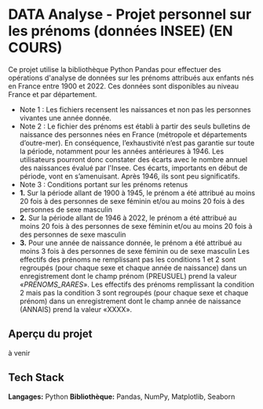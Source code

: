 # DATA Analyse - Projet personnel sur les prénoms (données INSEE) (EN COURS)

Ce projet utilise la bibliothèque Python Pandas pour effectuer des opérations d'analyse de données sur les prénoms attribués aux enfants nés en France entre 1900 et 2022. 
Ces données sont disponibles au niveau France et par département.
- Note 1 : Les fichiers recensent les naissances et non pas les personnes vivantes une année donnée.
- Note 2 : Le fichier des prénoms est établi à partir des seuls bulletins de naissance des personnes nées en France (métropole et départements d’outre-mer). En conséquence, l’exhaustivité n’est pas garantie sur toute la période, notamment pour les années antérieures à 1946. Les utilisateurs pourront donc constater des écarts avec le nombre annuel des naissances évalué par l'Insee. Ces écarts, importants en début de période, vont en s’amenuisant. Après 1946, ils sont peu significatifs.
- Note 3 : Conditions portant sur les prénoms retenus
- **1.** Sur la période allant de 1900 à 1945, le prénom a été attribué au moins 20 fois à des personnes de sexe féminin et/ou au moins 20 fois à des personnes de sexe masculin
- **2.** Sur la période allant de 1946 à 2022, le prénom a été attribué au moins 20 fois à des personnes de sexe féminin et/ou au moins 20 fois à des personnes de sexe masculin
- **3.** Pour une année de naissance donnée, le prénom a été attribué au moins 3 fois à des personnes de sexe féminin ou de sexe masculin
Les effectifs des prénoms ne remplissant pas les conditions 1 et 2 sont regroupés (pour chaque sexe et chaque année de naissance) dans un enregistrement dont le champ prénom (PREUSUEL) prend la valeur «_PRENOMS_RARES_». Les effectifs des prénoms remplissant la condition 2 mais pas la condition 3 sont regroupés (pour chaque sexe et chaque prénom) dans un enregistrement dont le champ année de naissance (ANNAIS) prend la valeur «XXXX».

## Aperçu du projet

à venir

## Tech Stack

**Langages:** Python
**Bibliothèque:** Pandas, NumPy, Matplotlib, Seaborn





